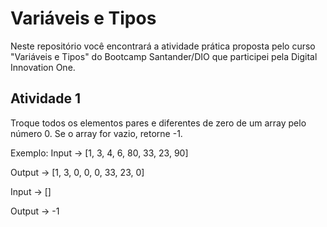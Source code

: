 # Variáveis e Tipos

Neste repositório você encontrará a atividade prática proposta pelo curso "Variáveis e Tipos" do Bootcamp Santander/DIO que participei pela Digital Innovation One.


## Atividade 1

Troque todos os elementos pares e diferentes de zero de um array pelo número 0. Se o array for vazio, retorne -1.

Exemplo:
Input -> [1, 3, 4, 6, 80, 33, 23, 90]

Output -> [1, 3, 0, 0, 0, 33, 23, 0]

Input -> []

Output -> -1